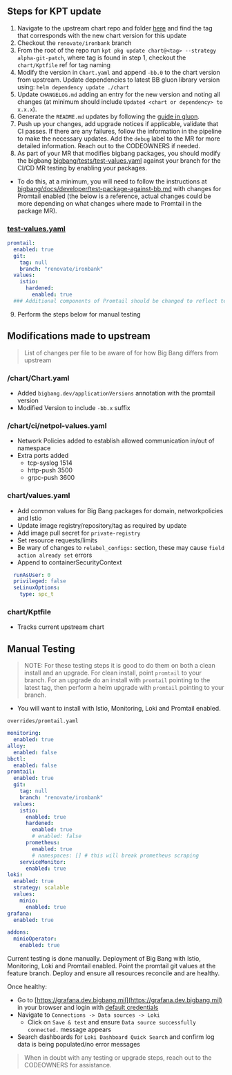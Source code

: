 ## Steps for KPT update
1. Navigate to the upstream chart repo and folder [here](https://github.com/grafana/helm-charts/tree/main/charts/promtail) and find the tag that corresponds with the new chart version for this update
2. Checkout the `renovate/ironbank` branch
3. From the root of the repo run `kpt pkg update chart@<tag> --strategy alpha-git-patch`, where tag is found in step 1, checkout the `chart/Kptfile` ref for tag naming
4. Modify the version in `Chart.yaml` and append `-bb.0` to the chart version from upstream. Update dependencies to latest BB gluon library version using: `helm dependency update ./chart`
5. Update `CHANGELOG.md` adding an entry for the new version and noting all changes (at minimum should include `Updated <chart or dependency> to x.x.x`).
6. Generate the `README.md` updates by following the [guide in gluon](https://repo1.dso.mil/big-bang/product/packages/gluon/-/blob/master/docs/bb-package-readme.md).
7. Push up your changes, add upgrade notices if applicable, validate that CI passes. If there are any failures, follow the information in the pipeline to make the necessary updates. Add the `debug` label to the MR for more detailed information. Reach out to the CODEOWNERS if needed.
8. As part of your MR that modifies bigbang packages, you should modify the bigbang  [bigbang/tests/test-values.yaml](https://repo1.dso.mil/big-bang/bigbang/-/blob/master/tests/test-values.yaml?ref_type=heads) against your branch for the CI/CD MR testing by enabling your packages. 
- To do this, at a minimum, you will need to follow the instructions at [bigbang/docs/developer/test-package-against-bb.md](https://repo1.dso.mil/big-bang/bigbang/-/blob/master/docs/developer/test-package-against-bb.md?ref_type=heads) with changes for Promtail enabled (the below is a reference, actual changes could be more depending on what changes where made to Promtail in the package MR).

### [test-values.yaml](https://repo1.dso.mil/big-bang/bigbang/-/blob/master/tests/test-values.yaml?ref_type=heads)
```yaml
promtail:
  enabled: true
  git:
    tag: null
    branch: "renovate/ironbank"
  values:
    istio:
      hardened:
        enabled: true
  ### Additional components of Promtail should be changed to reflect testing changes introduced in the package MR
```

9. Perform the steps below for manual testing

## Modifications made to upstream
> List of changes per file to be aware of for how Big Bang differs from upstream

### /chart/Chart.yaml
- Added `bigbang.dev/applicationVersions` annotation with the promtail version
- Modified Version to include `-bb.x` suffix

### /chart/ci/netpol-values.yaml
- Network Policies added to establish allowed communication in/out of namespace
- Extra ports added
  - tcp-syslog 1514
  - http-push 3500
  - grpc-push 3600

### chart/values.yaml
- Add common values for Big Bang packages for domain, networkpolicies and Istio
- Update image registry/repository/tag as required by update
- Add image pull secret for `private-registry`
- Set resource requests/limits
- Be wary of changes to `relabel_configs:` section, these may cause `field action already set` errors
- Append to containerSecurityContext
```yaml
  runAsUser: 0
  privileged: false
  seLinuxOptions:
    type: spc_t
```
### chart/Kptfile
- Tracks current upstream chart

## Manual Testing
> NOTE: For these testing steps it is good to do them on both a clean install and an upgrade. For clean install, point `promtail` to your branch. For an upgrade do an install with `promtail` pointing to the latest tag, then perform a helm upgrade with `promtail` pointing to your branch.
- You will want to install with Istio, Monitoring, Loki and Promtail enabled.

`overrides/promtail.yaml`
```yaml
monitoring:
  enabled: true
alloy:
  enabled: false
bbctl:
  enabled: false
promtail:
  enabled: true
  git:
    tag: null
    branch: "renovate/ironbank"
  values:
    istio:
      enabled: true
      hardened:
        enabled: true
        # enabled: false
      prometheus:
        enabled: true
        # namespaces: [] # this will break prometheus scraping
    serviceMonitor:
      enabled: true
loki:
  enabled: true
  strategy: scalable
  values:
    minio:
      enabled: true
grafana:
  enabled: true

addons:
  minioOperator:
    enabled: true
```

Current testing is done manually. Deployment of Big Bang with Istio, Monitoring, Loki and Promtail enabled. Point the promtail git values at the feature branch. Deploy and ensure all resources reconcile and are healthy.

Once healthy:
- Go to [https://grafana.dev.bigbang.mil](https://grafana.dev.bigbang.mil) in your browser and login with [default credentials](https://repo1.dso.mil/big-bang/bigbang/-/blob/master/docs/guides/using-bigbang/default-credentials.md)
- Navigate to `Connections -> Data sources -> Loki`
  - Click on `Save & test` and ensure `Data source successfully connected.` message appears
- Search dashboards for `Loki Dashboard Quick Search` and confirm log data is being populated/no error messages

> When in doubt with any testing or upgrade steps, reach out to the CODEOWNERS for assistance.
